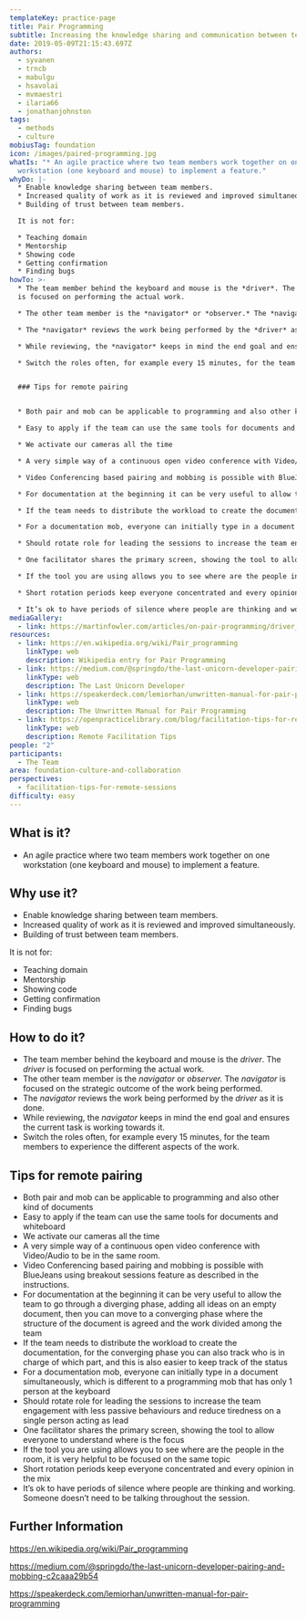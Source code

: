```yaml
---
templateKey: practice-page
title: Pair Programming
subtitle: Increasing the knowledge sharing and communication between team members
date: 2019-05-09T21:15:43.697Z
authors:
  - syvanen
  - trncb
  - mabulgu
  - hsavolai
  - mvmaestri
  - ilaria66
  - jonathanjohnston
tags:
  - methods
  - culture
mobiusTag: foundation
icon: /images/paired-programming.jpg
whatIs: "* An agile practice where two team members work together on one
  workstation (one keyboard and mouse) to implement a feature."
whyDo: |-
  * Enable knowledge sharing between team members.
  * Increased quality of work as it is reviewed and improved simultaneously.
  * Building of trust between team members.

  It is not for:

  * Teaching domain
  * Mentorship
  * Showing code
  * Getting confirmation
  * Finding bugs
howTo: >-
  * The team member behind the keyboard and mouse is the *driver*. The *driver*
  is focused on performing the actual work.

  * The other team member is the *navigator* or *observer.* The *navigator* is focused on the strategic outcome of the work being performed.

  * The *navigator* reviews the work being performed by the *driver* as it is done.

  * While reviewing, the *navigator* keeps in mind the end goal and ensures the current task is working towards it.

  * Switch the roles often, for example every 15 minutes, for the team members to experience the different aspects of the work.


  ### Tips for remote pairing


  * Both pair and mob can be applicable to programming and also other kind of documents

  * Easy to apply if the team can use the same tools for documents and whiteboard

  * We activate our cameras all the time

  * A very simple way of a continuous open video conference with Video/Audio to be in the same room.

  * Video Conferencing based pairing and mobbing is possible with BlueJeans using breakout sessions feature as described in the instructions.

  * For documentation at the beginning it can be very useful to allow the team to go through a diverging phase, adding all ideas on an empty document, then you can move to a converging phase where the structure of the document is agreed and the work divided among the team

  * If the team needs to distribute the workload to create the documentation, for the converging phase you can also  track who is in charge of which part, and this is also easier to keep track of the status

  * For a documentation mob, everyone can initially type in a document simultaneously, which is different to a programming mob that has only 1 person at the keyboard

  * Should rotate role for leading the sessions to increase the team engagement with less passive behaviours and reduce tiredness on a single person acting as lead

  * One facilitator shares the primary screen, showing the tool to allow everyone to understand where is the focus

  * If the tool you are using allows you to see where are the people in the room, it is very helpful to be focused on the same topic

  * Short rotation periods keep everyone concentrated and every opinion in the mix

  * It’s ok to have periods of silence where people are thinking and working. Someone doesn’t need to be talking throughout the session.
mediaGallery:
  - link: https://martinfowler.com/articles/on-pair-programming/driver_navigator.png
resources:
  - link: https://en.wikipedia.org/wiki/Pair_programming
    linkType: web
    description: Wikipedia entry for Pair Programming
  - link: https://medium.com/@springdo/the-last-unicorn-developer-pairing-and-mobbing-c2caaa29b54
    linkType: web
    description: The Last Unicorn Developer
  - link: https://speakerdeck.com/lemiorhan/unwritten-manual-for-pair-programming
    linkType: web
    description: The Unwritten Manual for Pair Programming
  - link: https://openpracticelibrary.com/blog/facilitation-tips-for-remote-sessions/
    linkType: web
    description: Remote Facilitation Tips
people: "2"
participants:
  - The Team
area: foundation-culture-and-collaboration
perspectives:
  - facilitation-tips-for-remote-sessions
difficulty: easy
---
```

## What is it?

* An agile practice where two team members work together on one workstation (one keyboard and mouse) to implement a feature.

## Why use it?

* Enable knowledge sharing between team members.
* Increased quality of work as it is reviewed and improved simultaneously.
* Building of trust between team members.

It is not for:

* Teaching domain
* Mentorship
* Showing code
* Getting confirmation
* Finding bugs

## How to do it?

* The team member behind the keyboard and mouse is the *driver*. The *driver* is focused on performing the actual work.
* The other team member is the *navigator* or *observer.* The *navigator* is focused on the strategic outcome of the work being performed.
* The *navigator* reviews the work being performed by the *driver* as it is done.
* While reviewing, the *navigator* keeps in mind the end goal and ensures the current task is working towards it.
* Switch the roles often, for example every 15 minutes, for the team members to experience the different aspects of the work.

## Tips for remote pairing

* Both pair and mob can be applicable to programming and also other kind of documents
* Easy to apply if the team can use the same tools for documents and whiteboard
* We activate our cameras all the time
* A very simple way of a continuous open video conference with Video/Audio to be in the same room.
* Video Conferencing based pairing and mobbing is possible with BlueJeans using breakout sessions feature as described in the instructions.
* For documentation at the beginning it can be very useful to allow the team to go through a diverging phase, adding all ideas on an empty document, then you can move to a converging phase where the structure of the document is agreed and the work divided among the team
* If the team needs to distribute the workload to create the documentation, for the converging phase you can also  track who is in charge of which part, and this is also easier to keep track of the status
* For a documentation mob, everyone can initially type in a document simultaneously, which is different to a programming mob that has only 1 person at the keyboard
* Should rotate role for leading the sessions to increase the team engagement with less passive behaviours and reduce tiredness on a single person acting as lead
* One facilitator shares the primary screen, showing the tool to allow everyone to understand where is the focus
* If the tool you are using allows you to see where are the people in the room, it is very helpful to be focused on the same topic
* Short rotation periods keep everyone concentrated and every opinion in the mix
* It’s ok to have periods of silence where people are thinking and working. Someone doesn’t need to be talking throughout the session.

## Further Information

<https://en.wikipedia.org/wiki/Pair_programming>

<https://medium.com/@springdo/the-last-unicorn-developer-pairing-and-mobbing-c2caaa29b54>

<https://speakerdeck.com/lemiorhan/unwritten-manual-for-pair-programming>
